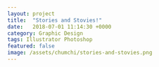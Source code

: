 ```yaml
---
layout: project
title:  "Stories and Stovies!"
date:   2018-07-01 11:14:30 +0000
category: Graphic Design
tags: Illustrator Photoshop
featured: false
image: /assets/chumchi/stories-and-stovies.png
---
```

